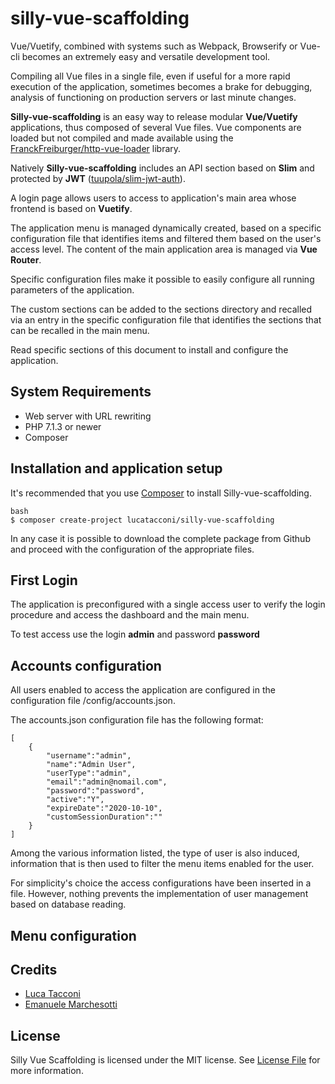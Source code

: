 # silly-vue-scaffolding

Vue/Vuetify, combined with systems such as Webpack, Browserify or Vue-cli becomes an extremely easy and versatile development tool.

Compiling all Vue files in a single file, even if useful for a more rapid execution of the application, sometimes becomes a brake for debugging, analysis of functioning on production servers or last minute changes.

**Silly-vue-scaffolding** is an easy way to release modular **Vue/Vuetify** applications, thus composed of several Vue files. Vue components are loaded but not compiled and made available using the [FranckFreiburger/http-vue-loader](https://github.com/FranckFreiburger/http-vue-loader) library.

Natively **Silly-vue-scaffolding** includes an API section based on **Slim** and protected by **JWT** ([tuupola/slim-jwt-auth](https://github.com/tuupola/slim-jwt-auth)).

A login page allows users to access to application's main area whose frontend is based on **Vuetify**.

The application menu is managed dynamically created, based on a specific configuration file that identifies items and filtered them based on the user's access level. The content of the main application area is managed via **Vue Router**.

Specific configuration files make it possible to easily configure all running parameters of the application.

The custom sections can be added to the sections directory and recalled via an entry in the specific configuration file that identifies the sections that can be recalled in the main menu.

Read specific sections of this document to install and configure the application.


## System Requirements

* Web server with URL rewriting
* PHP 7.1.3 or newer
* Composer


## Installation and application setup

It's recommended that you use [Composer](https://getcomposer.org/) to install Silly-vue-scaffolding.

```
bash
$ composer create-project lucatacconi/silly-vue-scaffolding
```

In any case it is possible to download the complete package from Github and proceed with the configuration of the appropriate files.


## First Login

The application is preconfigured with a single access user to verify the login procedure and access the dashboard and the main menu.

To test access use the login **admin** and password **password**


## Accounts configuration

All users enabled to access the application are configured in the configuration file /config/accounts.json.

The accounts.json configuration file has the following format:
```
[
    {
        "username":"admin",
        "name":"Admin User",
        "userType":"admin",
        "email":"admin@nomail.com",
        "password":"password",
        "active":"Y",
        "expireDate":"2020-10-10",
        "customSessionDuration":""
    }
]
```

Among the various information listed, the type of user is also induced, information that is then used to filter the menu items enabled for the user.

For simplicity's choice the access configurations have been inserted in a file. However, nothing prevents the implementation of user management based on database reading.

## Menu configuration


## Credits

* [Luca Tacconi](https://github.com/lucatacconi)
* [Emanuele Marchesotti](https://github.com/flagellarmirror)


## License

Silly Vue Scaffolding is licensed under the MIT license. See [License File](LICENSE.md) for more information.
